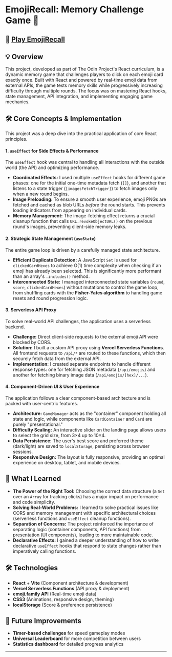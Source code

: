 # EmojiRecall: Memory Challenge Game 🧠

🚀 **[Play EmojiRecall](https://the-memory-game-five.vercel.app/)** 
---

## 💡 **Overview**
This project, developed as part of The Odin Project's React curriculum, is a dynamic memory game that challenges players to click on each emoji card exactly once. Built with React and powered by real-time emoji data from external APIs, the game tests memory skills while progressively increasing difficulty through multiple rounds. The focus was on mastering React hooks, state management, API integration, and implementing engaging game mechanics.

## 🛠️ Core Concepts & Implementation

This project was a deep dive into the practical application of core React principles.

#### 1. **`useEffect` for Side Effects & Performance**
The `useEffect` hook was central to handling all interactions with the outside world (the API) and optimizing performance.
-   **Coordinated Effects:** I used multiple `useEffect` hooks for different game phases: one for the initial one-time metadata fetch (`[]`), and another that listens to a state trigger (`[imagesFetchTrigger]`) to fetch images only when a new round begins.
-   **Image Preloading:** To ensure a smooth user experience, emoji PNGs are fetched and cached as blob URLs *before* the round starts. This prevents loading indicators from appearing on individual cards.
-   **Memory Management:** The image-fetching effect returns a crucial cleanup function that calls `URL.revokeObjectURL()` on the previous round's images, preventing client-side memory leaks.

#### 2. **Strategic State Management (`useState`)**
The entire game loop is driven by a carefully managed state architecture.
-   **Efficient Duplicate Detection:** A JavaScript `Set` is used for `clickedCardHexes` to achieve O(1) time complexity when checking if an emoji has already been selected. This is significantly more performant than an array's `.includes()` method.
-   **Interconnected State:** I managed interconnected state variables (`round`, `score`, `clickedCardHexes`) without mutations to control the game loop, from shuffling cards with the **Fisher-Yates algorithm** to handling game resets and round progression logic.

#### 3. **Serverless API Proxy**
To solve real-world API challenges, the application uses a serverless backend.
-   **Challenge:** Direct client-side requests to the external emoji API were blocked by CORS.
-   **Solution:** I built a custom API proxy using **Vercel Serverless Functions**. All frontend requests to `/api/*` are routed to these functions, which then securely fetch data from the external API.
-   **Implementation:** I created separate endpoints to handle different response types: one for fetching JSON metadata (`/api/emojis`) and another for fetching binary image data (`/api/emojis/[hex]/...`).

#### 4. **Component-Driven UI & User Experience**
The application follows a clear component-based architecture and is packed with user-centric features.
-   **Architecture:** `GameManager` acts as the "container" component holding all state and logic, while components like `CardContainer` and `Card` are purely "presentational."
-   **Difficulty Scaling:** An interactive slider on the landing page allows users to select the grid size, from 3×4 up to 10×4.
-   **Data Persistence:** The user's best score and preferred theme (dark/light) are saved to `localStorage`, persisting across browser sessions.
-   **Responsive Design:** The layout is fully responsive, providing an optimal experience on desktop, tablet, and mobile devices.

## 🎯 What I Learned

-   **The Power of the Right Tool:** Choosing the correct data structure (a `Set` over an `Array` for tracking clicks) has a major impact on performance and code simplicity.
-   **Solving Real-World Problems:** I learned to solve practical issues like CORS and memory management with specific architectural choices (serverless functions and `useEffect` cleanup functions).
-   **Separation of Concerns:** The project reinforced the importance of separating logic (container components, API functions) from presentation (UI components), leading to more maintainable code.
-   **Declarative Effects:** I gained a deeper understanding of how to write declarative `useEffect` hooks that respond to state changes rather than imperatively calling functions.

## 🛠️ **Technologies**
- **React** + **Vite** (Component architecture & development)
- **Vercel Serverless Functions** (API proxy & deployment)  
- **emoji.family API** (Real-time emoji data)
- **CSS3** (Animations, responsive design, theming)
- **localStorage** (Score & preference persistence)

## 🔮 **Future Improvements**
- **Timer-based challenges** for speed gameplay modes
- **Universal Leaderboard** for more competition between users  
- **Statistics dashboard** for detailed progress analytics

---